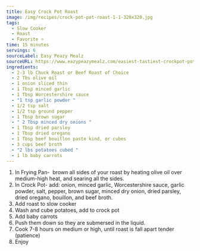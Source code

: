 ```yaml
---
title: Easy Crock Pot Roast
image: /img/recipes/crock-pot-pot-roast-1-1-320x320.jpg
tags:
  - Slow Cooker
  - Roast
  - Favorite ⭐
time: 15 minutes
servings: 6
sourceLabel: Easy Peazy Mealz
sourceURL: https://www.eazypeazymealz.com/easiest-tastiest-crockpot-pot-roast/#recipe
ingredients:
  - 2-3 lb Chuck Roast or Beef Roast of Choice
  - 2 Tbs olive oil
  - 1 onion sliced thin
  - 1 Tbsp minced garlic
  - 1 Tbsp Worcestershire sauce
  - "1 tsp garlic powder "
  - 1/2 tsp salt
  - 1/2 tsp ground pepper
  - 1 Tbsp brown sugar
  - " 2 Tbsp minced dry onions "
  - 1 Tbsp dried parsley
  - 1 Tbsp dried oregano
  - 1 Tbsp beef bouillon paste kind, or cubes
  - 3 cups beef broth
  - "2 lbs potatoes cubed "
  - 1 lb baby carrots
---
```

1. In Frying Pan-  brown all sides of your roast by heating olive oil over medium-high heat, and searing all the sides.
2. In Crock Pot-  add: onion, minced garlic, Worcestershire sauce, garlic powder, salt, pepper, brown sugar, minced dry onion, dried parsley, dried oregano, bouillon, and beef broth.
3. Add roast to slow cooker
4. Wash and cube potatoes, add to crock pot
5. Add baby carrots
6. Push them down so they are submersed in the liquid.
7. Cook 7-8 hours on medium or high, until roast is fall apart tender (patience)
8. Enjoy